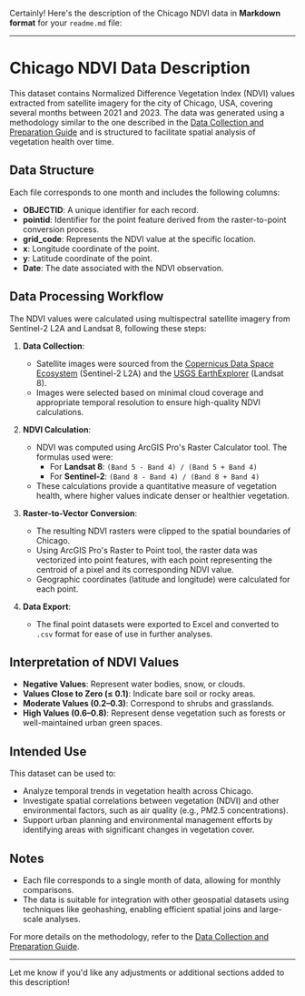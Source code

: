 Certainly! Here's the description of the Chicago NDVI data in **Markdown format** for your `readme.md` file:

---

# Chicago NDVI Data Description

This dataset contains Normalized Difference Vegetation Index (NDVI) values extracted from satellite imagery for the city of Chicago, USA, covering several months between 2021 and 2023. The data was generated using a methodology similar to the one described in the [Data Collection and Preparation Guide](Data%20Collection%20and%20Preparation%20Guide.pdf) and is structured to facilitate spatial analysis of vegetation health over time.

## Data Structure

Each file corresponds to one month and includes the following columns:

- **OBJECTID**: A unique identifier for each record.
- **pointid**: Identifier for the point feature derived from the raster-to-point conversion process.
- **grid_code**: Represents the NDVI value at the specific location.
- **x**: Longitude coordinate of the point.
- **y**: Latitude coordinate of the point.
- **Date**: The date associated with the NDVI observation.

## Data Processing Workflow

The NDVI values were calculated using multispectral satellite imagery from Sentinel-2 L2A and Landsat 8, following these steps:

1. **Data Collection**:
   - Satellite images were sourced from the [Copernicus Data Space Ecosystem](https://scihub.copernicus.eu/) (Sentinel-2 L2A) and the [USGS EarthExplorer](https://earthexplorer.usgs.gov/) (Landsat 8).
   - Images were selected based on minimal cloud coverage and appropriate temporal resolution to ensure high-quality NDVI calculations.

2. **NDVI Calculation**:
   - NDVI was computed using ArcGIS Pro's Raster Calculator tool. The formulas used were:
     - For **Landsat 8**: `(Band 5 - Band 4) / (Band 5 + Band 4)`
     - For **Sentinel-2**: `(Band 8 - Band 4) / (Band 8 + Band 4)`
   - These calculations provide a quantitative measure of vegetation health, where higher values indicate denser or healthier vegetation.

3. **Raster-to-Vector Conversion**:
   - The resulting NDVI rasters were clipped to the spatial boundaries of Chicago.
   - Using ArcGIS Pro's Raster to Point tool, the raster data was vectorized into point features, with each point representing the centroid of a pixel and its corresponding NDVI value.
   - Geographic coordinates (latitude and longitude) were calculated for each point.

4. **Data Export**:
   - The final point datasets were exported to Excel and converted to `.csv` format for ease of use in further analyses.

## Interpretation of NDVI Values

- **Negative Values**: Represent water bodies, snow, or clouds.
- **Values Close to Zero (≤ 0.1)**: Indicate bare soil or rocky areas.
- **Moderate Values (0.2–0.3)**: Correspond to shrubs and grasslands.
- **High Values (0.6–0.8)**: Represent dense vegetation such as forests or well-maintained urban green spaces.

## Intended Use

This dataset can be used to:
- Analyze temporal trends in vegetation health across Chicago.
- Investigate spatial correlations between vegetation (NDVI) and other environmental factors, such as air quality (e.g., PM2.5 concentrations).
- Support urban planning and environmental management efforts by identifying areas with significant changes in vegetation cover.

## Notes

- Each file corresponds to a single month of data, allowing for monthly comparisons.
- The data is suitable for integration with other geospatial datasets using techniques like geohashing, enabling efficient spatial joins and large-scale analyses.

For more details on the methodology, refer to the [Data Collection and Preparation Guide](Data%20Collection%20and%20Preparation%20Guide.pdf).

---

Let me know if you'd like any adjustments or additional sections added to this description!